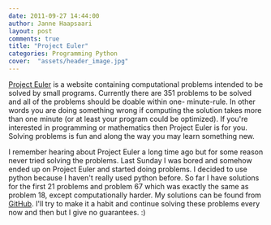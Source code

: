 ```yaml
---
date: 2011-09-27 14:44:00
author: Janne Haapsaari
layout: post
comments: true
title: "Project Euler"
categories: Programming Python
cover:  "assets/header_image.jpg"
---
```


[Project Euler](http://projecteuler.net) is a website containing computational
problems intended to be solved by small programs. Currently there are 351
problems to be solved and all of the problems should be doable within one-
minute-rule. In other words you are doing something wrong if computing the
solution takes more than one minute (or at least your program could be
optimized). If you're interested in programming or mathematics then
Project Euler is for you. Solving problems is fun and along the way you may
learn something new.

I remember hearing about Project Euler a long time ago but for some reason
never tried solving the problems. Last Sunday I was bored and somehow ended up
on Project Euler and started doing problems. I decided to use python because I
haven't really used python before. So far I have solutions for the first 21
problems and problem 67 which was exactly the same as problem 18, except
computationally harder. My solutions can be found from
[GitHub](https://github.com/haaja/project_euler). I'll try to make it a habit
and continue solving these problems every now and then but I give no
guarantees. :)

